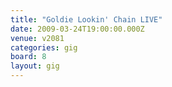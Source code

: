 ```yaml
---
title: "Goldie Lookin' Chain LIVE"
date: 2009-03-24T19:00:00.000Z
venue: v2081
categories: gig
board: 8
layout: gig
---
```

